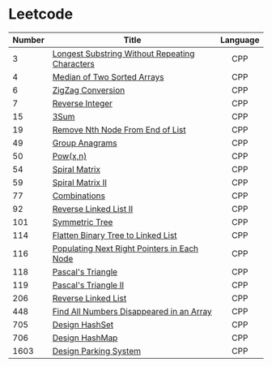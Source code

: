 # Leetcode

| Number | Title | Language |
|--------------|------|:--------:|
|3|<a href = "https://github.com/YingchenZ/Leetcode/blob/main/LongestSubstringWithoutRepeatingCharacters.cpp">Longest Substring Without Repeating Characters</a>|CPP|
|4|<a href = "https://github.com/YingchenZ/Leetcode/blob/main/MedianOfTwoSortedArrays.cpp">Median of Two Sorted Arrays</a>|CPP|
|6|<a href = "https://github.com/YingchenZ/Leetcode/blob/main/ZigZagConversion.cpp">ZigZag Conversion</a>|CPP|
|7|<a href = "https://github.com/YingchenZ/Leetcode/blob/main/reverseInteger.cpp">Reverse Integer</a>|CPP|
|15|<a href = "https://github.com/YingchenZ/Leetcode/blob/main/3Sum.cpp">3Sum</a>|CPP|
|19|<a href = "https://github.com/YingchenZ/Leetcode/blob/main/RemoveNthNodeFromEndOfList.cpp">Remove Nth Node From End of List</a>|CPP|
|49|<a href = "https://github.com/YingchenZ/Leetcode/blob/main/GroupAnagrams.cpp">Group Anagrams</a>|CPP|
|50|<a href = "https://github.com/YingchenZ/Leetcode/blob/main/Problem50_PowXN.cpp">Pow(x,n)</a>|CPP|
|54|<a href = "https://github.com/YingchenZ/Leetcode/blob/main/spiralMatrix.cpp">Spiral Matrix</a>|CPP|
|59|<a href = "https://github.com/YingchenZ/Leetcode/blob/main/spiralMatrixII.cpp">Spiral Matrix II</a>|CPP|
|77|<a href = "https://github.com/YingchenZ/Leetcode/blob/main/combinations.cpp">Combinations</a>|CPP|
|92|<a href = "https://github.com/YingchenZ/Leetcode/blob/main/ReversedLinkedListII.cpp">Reverse Linked List II</a>|CPP|
|101|<a href = "https://github.com/YingchenZ/Leetcode/blob/main/symmetricTree.cpp">Symmetric Tree</a>|CPP|
|114|<a href = "https://github.com/YingchenZ/Leetcode/blob/main/flattenBTtoLinkedList.cpp">Flatten Binary Tree to Linked List</a>|CPP|
|116|<a href = "https://github.com/YingchenZ/Leetcode/blob/main/populatingNextRight.cpp">Populating Next Right Pointers in Each Node</a>|CPP|
|118|<a href = "https://github.com/YingchenZ/Leetcode/blob/main/PascalTriangle.cpp">Pascal's Triangle</a>|CPP|
|119|<a href = "https://github.com/YingchenZ/Leetcode/blob/main/PascalTriangleII.cpp">Pascal's Triangle II</a>|CPP|
|206|<a href = "https://github.com/YingchenZ/Leetcode/blob/main/ReverseLinkedList.cpp">Reverse Linked List</a>|CPP|
|448|<a href = "https://github.com/YingchenZ/Leetcode/blob/main/FindAllNumbersDisappearedinArray.cpp">Find All Numbers Disappeared in an Array</a>|CPP|
|705|<a href = "https://github.com/YingchenZ/Leetcode/blob/main/designHashSet.cpp">Design HashSet</a>|CPP|
|706|<a href = "https://github.com/YingchenZ/Leetcode/blob/main/designHashMap.cpp">Design HashMap</a>|CPP|
|1603|<a href = "https://github.com/YingchenZ/Leetcode/blob/main/parkingSystem.cpp">Design Parking System</a>|CPP|
